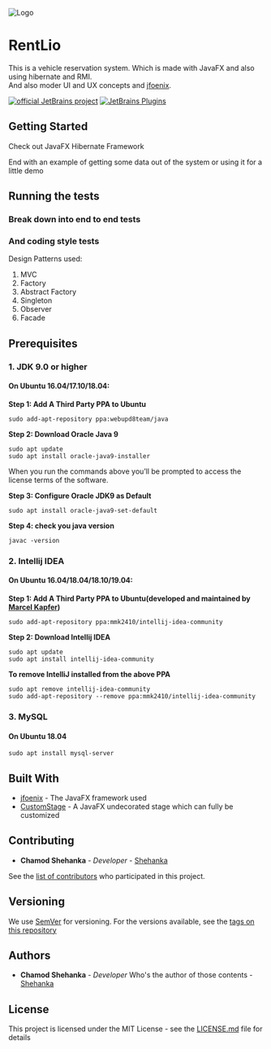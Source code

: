 ![Logo](https://github.com/sliit-foss/RentLio/blob/master/RentLioClient/src/com/chamodshehanka/rentLioClient/view/images/rentlio-background.jpg)
# RentLio
This is a vehicle reservation system. Which is made with JavaFX and also using hibernate and RMI. \
And also moder UI and UX concepts and  [jfoenix](http://www.jfoenix.com/).

[![official JetBrains project](http://jb.gg/badges/official.svg)](https://confluence.jetbrains.com/display/ALL/JetBrains+on+GitHub)
[![JetBrains Plugins](https://img.shields.io/jetbrains/plugin/v/9630-a8translate.svg)](https://plugins.jetbrains.com/)
## Getting Started
Check out JavaFX
Hibernate Framework 
 


End with an example of getting some data out of the system or using it for a little demo

## Running the tests



### Break down into end to end tests





### And coding style tests

Design Patterns used:
1. MVC 
2. Factory
3. Abstract Factory
4. Singleton 
5. Observer
6. Facade 

## Prerequisites
### 1. JDK 9.0 or higher
#### On Ubuntu 16.04/17.10/18.04:
**Step 1: Add A Third Party PPA to Ubuntu**
```
sudo add-apt-repository ppa:webupd8team/java
```

**Step 2: Download Oracle Java 9**
```
sudo apt update
sudo apt install oracle-java9-installer
```
When you run the commands above you’ll be prompted to access the license terms of the software.

**Step 3: Configure Oracle JDK9 as Default**
```
sudo apt install oracle-java9-set-default
```

**Step 4: check you java version**
```
javac -version
```

### 2. Intellij IDEA 
#### On Ubuntu 16.04/18.04/18.10/19.04:
**Step 1: Add A Third Party PPA to Ubuntu(developed and maintained by [Marcel Kapfer](https://gitlab.com/u/mmk2410/projects))**
```
sudo add-apt-repository ppa:mmk2410/intellij-idea-community
```

**Step 2: Download Intellij IDEA**
```
sudo apt update
sudo apt install intellij-idea-community
```

**To remove IntelliJ installed from the above PPA**
```
sudo apt remove intellij-idea-community 
sudo add-apt-repository --remove ppa:mmk2410/intellij-idea-community
```

### 3. MySQL
#### On Ubuntu 18.04
```
sudo apt install mysql-server
```


## Built With

* [jfoenix](http://www.jfoenix.com/) - The JavaFX framework used
* [CustomStage](https://github.com/Oshan96/CustomStage) - A JavaFX undecorated stage which can fully be customized

## Contributing

* **Chamod Shehanka** - *Developer* - [Shehanka](https://github.com/Shehanka)

See the [list of contributors](https://github.com/Shehanka/RentLio/graphs/contributors) who participated in this project.

## Versioning

We use [SemVer](http://semver.org/) for versioning. For the versions available, see the [tags on this repository](https://github.com/sliit-foss/RentLio) 

## Authors

* **Chamod Shehanka** - *Developer* Who's the author of those contents - [Shehanka](https://github.com/Shehanka)

## License

This project is licensed under the MIT License - see the [LICENSE.md](https://github.com/Shehanka/RentLio/blob/master/LICENSE) file for details
